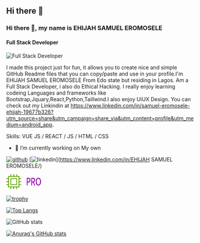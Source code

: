 ## Hi there 👋

### Hi there 👋, my name is EHIJAH SAMUEL EROMOSELE
#### Full Stack Developer
![Full Stack Developer](https://media.licdn.com/dms/image/v2/D5616AQH-YeaRKB4Bjw/profile-displaybackgroundimage-shrink_350_1400/profile-displaybackgroundimage-shrink_350_1400/0/1738760323005?e=1744243200&v=beta&t=oOjGy-f6zuu7s3WQPTM7eX9WLvAoAo2r8_YbyU8-8b4)

I made this project just for fun, it allows you to create nice and simple GitHub Readme files that you can copy/paste and use in your profile.I'm EHIJAH SAMUEL EROMOSELE From Edo state but residing in Lagos. Am a Full Stack Developer, i also do Ethical Hacking. I really enjoy learning codeing Languages and frameworks like Bootstrap,Jquary,React,Python,Taillwind.I also enjoy UiUX Design. You can check out my Linkindin at https://www.linkedin.com/in/samuel-eromosele-ehijah-19677b326?utm_source=share&utm_campaign=share_via&utm_content=profile&utm_medium=android_app.

Skills: VUE JS / REACT / JS / HTML / CSS

- 🔭 I’m currently working on My own 


[<img src='https://cdn.jsdelivr.net/npm/simple-icons@3.0.1/icons/github.svg' alt='github' height='40'>](https://github.com/zaddyoflagos1)  [<img src='https://cdn.jsdelivr.net/npm/simple-icons@3.0.1/icons/linkedin.svg' alt='linkedin' height='40'>](https://www.linkedin.com/in/EHIJAH SAMUEL EROMOSELE/)  

<a href='https://docs.github.com/en/developers'><img src='https://raw.githubusercontent.com/acervenky/animated-github-badges/master/assets/devbadge.gif' width='40' height='40'></a> <a href='https://github.com/pricing'><img src='https://raw.githubusercontent.com/acervenky/animated-github-badges/master/assets/pro.gif' width='40' height='40'></a> 

[![trophy](https://github-profile-trophy.vercel.app/?username=zaddyoflagos1)](https://github.com/ryo-ma/github-profile-trophy)

[![Top Langs](https://github-readme-stats.vercel.app/api/top-langs/?username=zaddyoflagos1)](https://github.com/anuraghazra/github-readme-stats)

![GitHub stats](https://github-readme-stats.vercel.app/api?username=zaddyoflagos1&show_icons=true)  



[![Anurag's GitHub stats](https://github-readme-stats.vercel.app/api?username=zaddyoflagos1)](https://github.com/anuraghazra/github-readme-stats)

